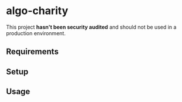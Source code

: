 # algo-charity

This project **hasn't been security audited** and should not be used in a production environment.

## Requirements

## Setup

## Usage
